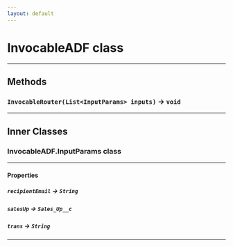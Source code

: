 ```yaml
---
layout: default
---
```

# InvocableADF class
---
## Methods
### `InvocableRouter(List<InputParams> inputs)` → `void`
---
## Inner Classes

### InvocableADF.InputParams class
---
#### Properties

##### `recipientEmail` → `String`

##### `salesUp` → `Sales_Up__c`

##### `trans` → `String`

---
